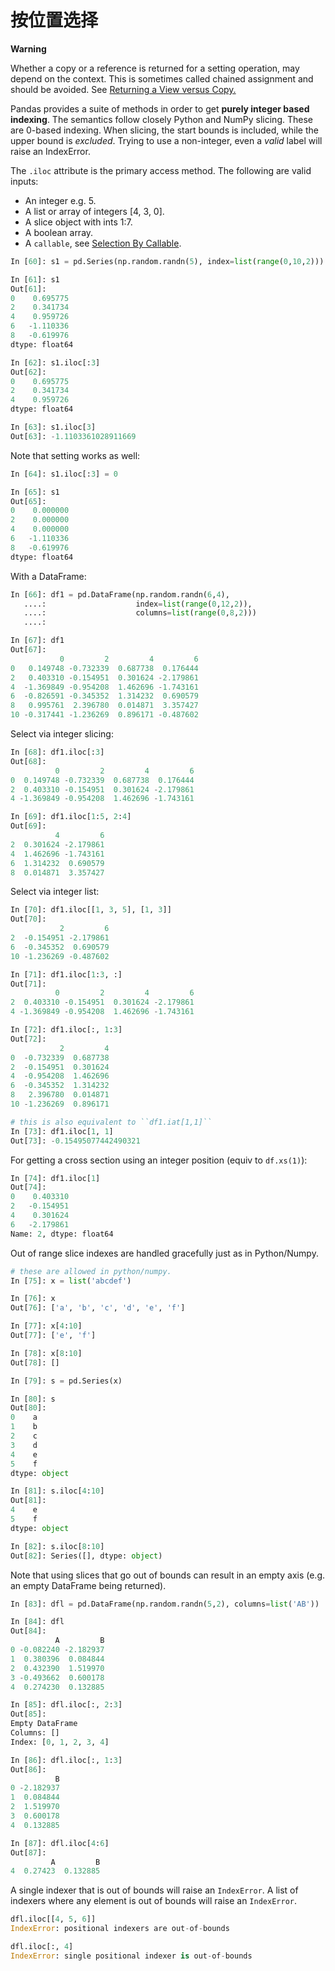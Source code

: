 # 按位置选择

<div class="warning-warp">  
<b>Warning</b><p>Whether a copy or a reference is returned for a setting operation, may depend on the context. This is sometimes called chained assignment and should be avoided. See <a href="http://pandas.pydata.org/pandas-docs/stable/indexing.html#indexing-view-versus-copy"> Returning a View versus Copy.</a></p>
</div>

Pandas provides a suite of methods in order to get **purely integer based indexing**. The semantics follow closely Python and NumPy slicing. These are 0-based indexing. When slicing, the start bounds is included, while the upper bound is *excluded*. Trying to use a non-integer, even a *valid* label will raise an IndexError.

The ``.iloc`` attribute is the primary access method. The following are valid inputs:

- An integer e.g. 5.
- A list or array of integers [4, 3, 0].
- A slice object with ints 1:7.
- A boolean array.
- A ``callable``, see [Selection By Callable](http://pandas.pydata.org/pandas-docs/stable/indexing.html#indexing-callable).

```python
In [60]: s1 = pd.Series(np.random.randn(5), index=list(range(0,10,2)))

In [61]: s1
Out[61]: 
0    0.695775
2    0.341734
4    0.959726
6   -1.110336
8   -0.619976
dtype: float64

In [62]: s1.iloc[:3]
Out[62]: 
0    0.695775
2    0.341734
4    0.959726
dtype: float64

In [63]: s1.iloc[3]
Out[63]: -1.1103361028911669
```

Note that setting works as well:

```python
In [64]: s1.iloc[:3] = 0

In [65]: s1
Out[65]: 
0    0.000000
2    0.000000
4    0.000000
6   -1.110336
8   -0.619976
dtype: float64
```

With a DataFrame:

```python
In [66]: df1 = pd.DataFrame(np.random.randn(6,4),
   ....:                    index=list(range(0,12,2)),
   ....:                    columns=list(range(0,8,2)))
   ....: 

In [67]: df1
Out[67]: 
           0         2         4         6
0   0.149748 -0.732339  0.687738  0.176444
2   0.403310 -0.154951  0.301624 -2.179861
4  -1.369849 -0.954208  1.462696 -1.743161
6  -0.826591 -0.345352  1.314232  0.690579
8   0.995761  2.396780  0.014871  3.357427
10 -0.317441 -1.236269  0.896171 -0.487602
```

Select via integer slicing:

```python
In [68]: df1.iloc[:3]
Out[68]: 
          0         2         4         6
0  0.149748 -0.732339  0.687738  0.176444
2  0.403310 -0.154951  0.301624 -2.179861
4 -1.369849 -0.954208  1.462696 -1.743161

In [69]: df1.iloc[1:5, 2:4]
Out[69]: 
          4         6
2  0.301624 -2.179861
4  1.462696 -1.743161
6  1.314232  0.690579
8  0.014871  3.357427
```

Select via integer list:

```python
In [70]: df1.iloc[[1, 3, 5], [1, 3]]
Out[70]: 
           2         6
2  -0.154951 -2.179861
6  -0.345352  0.690579
10 -1.236269 -0.487602
```

```python
In [71]: df1.iloc[1:3, :]
Out[71]: 
          0         2         4         6
2  0.403310 -0.154951  0.301624 -2.179861
4 -1.369849 -0.954208  1.462696 -1.743161
```

```python
In [72]: df1.iloc[:, 1:3]
Out[72]: 
           2         4
0  -0.732339  0.687738
2  -0.154951  0.301624
4  -0.954208  1.462696
6  -0.345352  1.314232
8   2.396780  0.014871
10 -1.236269  0.896171
```

```python
# this is also equivalent to ``df1.iat[1,1]``
In [73]: df1.iloc[1, 1]
Out[73]: -0.15495077442490321
```

For getting a cross section using an integer position (equiv to ``df.xs(1)``):

```python
In [74]: df1.iloc[1]
Out[74]: 
0    0.403310
2   -0.154951
4    0.301624
6   -2.179861
Name: 2, dtype: float64
```

Out of range slice indexes are handled gracefully just as in Python/Numpy.

```python
# these are allowed in python/numpy.
In [75]: x = list('abcdef')

In [76]: x
Out[76]: ['a', 'b', 'c', 'd', 'e', 'f']

In [77]: x[4:10]
Out[77]: ['e', 'f']

In [78]: x[8:10]
Out[78]: []

In [79]: s = pd.Series(x)

In [80]: s
Out[80]: 
0    a
1    b
2    c
3    d
4    e
5    f
dtype: object

In [81]: s.iloc[4:10]
Out[81]: 
4    e
5    f
dtype: object

In [82]: s.iloc[8:10]
Out[82]: Series([], dtype: object)
```

Note that using slices that go out of bounds can result in an empty axis (e.g. an empty DataFrame being returned).

```python
In [83]: dfl = pd.DataFrame(np.random.randn(5,2), columns=list('AB'))

In [84]: dfl
Out[84]: 
          A         B
0 -0.082240 -2.182937
1  0.380396  0.084844
2  0.432390  1.519970
3 -0.493662  0.600178
4  0.274230  0.132885

In [85]: dfl.iloc[:, 2:3]
Out[85]: 
Empty DataFrame
Columns: []
Index: [0, 1, 2, 3, 4]

In [86]: dfl.iloc[:, 1:3]
Out[86]: 
          B
0 -2.182937
1  0.084844
2  1.519970
3  0.600178
4  0.132885

In [87]: dfl.iloc[4:6]
Out[87]: 
         A         B
4  0.27423  0.132885
```

A single indexer that is out of bounds will raise an ``IndexError``. A list of indexers where any element is out of bounds will raise an ``IndexError``.

```python
dfl.iloc[[4, 5, 6]]
IndexError: positional indexers are out-of-bounds

dfl.iloc[:, 4]
IndexError: single positional indexer is out-of-bounds
```